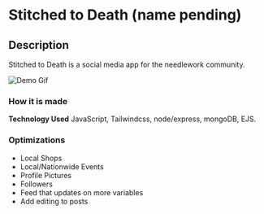 # Stitched to Death (name pending)  

## Description  

Stitched to Death is a social media app for the needlework community.  

![Demo Gif](demo.gif)

### How it is made  

**Technology Used** JavaScript, Tailwindcss, node/express, mongoDB, EJS.  

### Optimizations  

- Local Shops
- Local/Nationwide Events
- Profile Pictures
- Followers
- Feed that updates on more variables
- Add editing to posts